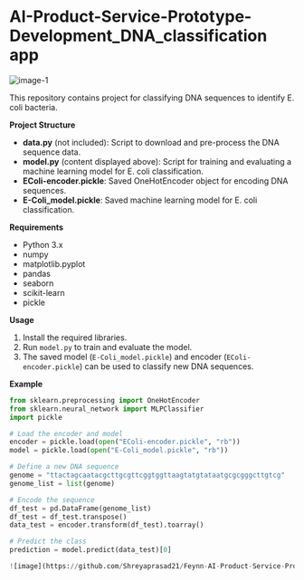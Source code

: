 # AI-Product-Service-Prototype-Development_DNA_classification app 


![image-1](https://github.com/Shreyaprasad21/Feynn-AI-Product-Service-Prototype-Development-DNA-classification-app/assets/142075353/56dae95e-6464-411b-b522-47f957fc8045)

                                                   
This repository contains project for classifying DNA sequences to identify E. coli bacteria.
                                                                                 
**Project Structure**        

* **data.py** (not included): Script to download and pre-process the DNA sequence data.
* **model.py** (content displayed above): Script for training and evaluating a machine learning model for E. coli classification.
* **EColi-encoder.pickle**: Saved OneHotEncoder object for encoding DNA sequences.
* **E-Coli_model.pickle**: Saved machine learning model for E. coli classification.

**Requirements**

* Python 3.x              
* numpy
* matplotlib.pyplot
* pandas
* seaborn
* scikit-learn
* pickle

**Usage**

1. Install the required libraries.
2. Run `model.py` to train and evaluate the model. 
3. The saved model (`E-Coli_model.pickle`) and encoder (`EColi-encoder.pickle`) can be used to classify new DNA sequences.

**Example**

```python
from sklearn.preprocessing import OneHotEncoder
from sklearn.neural_network import MLPClassifier
import pickle

# Load the encoder and model
encoder = pickle.load(open("EColi-encoder.pickle", "rb"))
model = pickle.load(open("E-Coli_model.pickle", "rb"))

# Define a new DNA sequence
genome = "ttactagcaatacgcttgcgttcggtggttaagtatgtataatgcgcgggcttgtcg"
genome_list = list(genome)

# Encode the sequence
df_test = pd.DataFrame(genome_list)
df_test = df_test.transpose()
data_test = encoder.transform(df_test).toarray()

# Predict the class
prediction = model.predict(data_test)[0]

![image](https://github.com/Shreyaprasad21/Feynn-AI-Product-Service-Prototype-Development-DNA-classification-app/assets/142075353/bf7631ba-0189-49af-8422-9268be6720e0)
